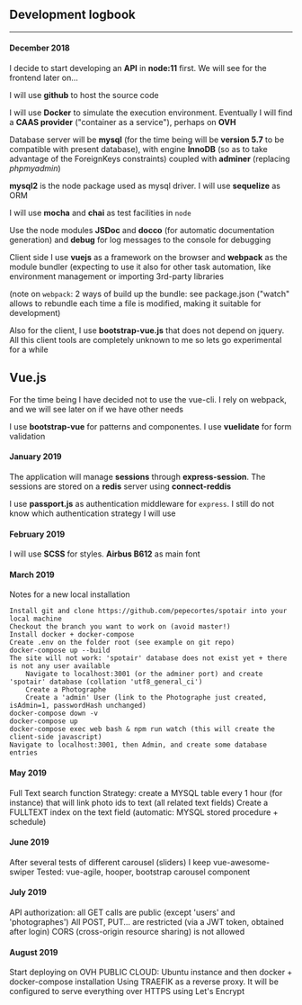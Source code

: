 ## Development logbook
***
#### December 2018
I decide to start developing an **API** in **node:11** first. We will see for the frontend later on...

I will use **github** to host the source code

I will use **Docker** to simulate the execution environment. Eventually I will find a **CAAS provider** ("container as a service"), perhaps on **OVH**

Database server will be **mysql** (for the time being will be **version 5.7** to be compatible with present database), with engine **InnoDB** (so as to take advantage of the ForeignKeys constraints) coupled with **adminer** (replacing *phpmyadmin*)

**mysql2** is the node package used as mysql driver. I will use **sequelize** as ORM

I will use **mocha** and **chai** as test facilities in `node`

Use the node modules **JSDoc** and **docco** (for automatic documentation generation) and **debug** for log messages to the console for debugging

Client side I use **vuejs** as a framework on the browser and **webpack** as the module bundler (expecting to use it also for other task automation, like environment management or importing 3rd-party libraries

(note on `webpack`: 2 ways of build up the bundle: see package.json ("watch" allows to rebundle each time a file is modified, making it suitable for development)

Also for the client, I use **bootstrap-vue.js** that does not depend on jquery. All this client tools are completely unknown to me so lets go experimental for a while

## Vue.js
For the time being I have decided not to use the vue-cli. I rely on webpack, and we will see later on if we have other needs

I use **bootstrap-vue** for patterns and componentes. I use **vuelidate** for form validation

#### January 2019
The application will manage **sessions** through **express-session**. The sessions are stored on a **redis** server using **connect-reddis**

I use **passport.js** as authentication middleware for `express`. I still do not know which authentication strategy I will use

#### February 2019
I will use **SCSS** for styles. **Airbus B612** as main font

#### March 2019
Notes for a new local installation

	Install git and clone https://github.com/pepecortes/spotair into your local machine
	Checkout the branch you want to work on (avoid master!)
	Install docker + docker-compose
	Create .env on the folder root (see example on git repo)
	docker-compose up --build
	The site will not work: 'spotair' database does not exist yet + there is not any user available
		Navigate to localhost:3001 (or the adminer port) and create  'spotair' database (collation 'utf8_general_ci')
		Create a Photographe
		Create a 'admin' User (link to the Photographe just created, isAdmin=1, passwordHash unchanged)
	docker-compose down -v
	docker-compose up
	docker-compose exec web bash & npm run watch (this will create the client-side javascript)
	Navigate to localhost:3001, then Admin, and create some database entries
	
#### May 2019
Full Text search function
Strategy: create a MYSQL table every 1 hour (for instance) that will link photo ids to text (all related text fields)
Create a FULLTEXT index on the text field
(automatic: MYSQL stored procedure + schedule)

#### June 2019
After several tests of different carousel (sliders) I keep vue-awesome-swiper
Tested: vue-agile, hooper, bootstrap carousel component

#### July 2019
API authorization: all GET calls are public (except 'users' and 'photographes')
All POST, PUT... are restricted (via a JWT token, obtained after login)
CORS (cross-origin resource sharing) is not allowed

#### August 2019
Start deploying on OVH PUBLIC CLOUD: Ubuntu instance and then docker + docker-compose installation
Using TRAEFIK as a reverse proxy. It will be configured to serve everything over HTTPS using Let's Encrypt


	


